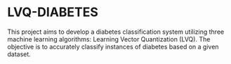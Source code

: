 # LVQ-DIABETES
This project aims to develop a diabetes classification system utilizing three machine learning algorithms: Learning Vector Quantization (LVQ). The objective is to accurately classify instances of diabetes based on a given dataset.
